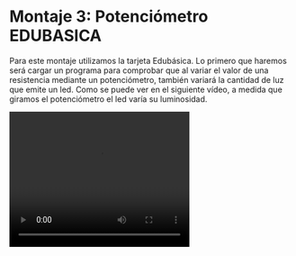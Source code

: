 
# Montaje 3: Potenciómetro EDUBASICA

Para este montaje utilizamos la tarjeta Edubásica. Lo primero que haremos será cargar un programa para comprobar que al variar el valor de una resistencia mediante un potenciómetro, también variará la cantidad de luz que emite un led. Como se puede ver en el siguiente vídeo, a medida que giramos el potenciómetro el led varía su luminosidad.

<video width="320" height="240" class="mediaelement" src="montajepotenciometro.mp4" controls="controls">[montajepotenciometro.mp4](montajepotenciometro.mp4)</video>


